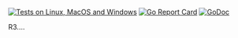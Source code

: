 [![Tests on Linux, MacOS and Windows](https://github.com/bep/golibtemplate/workflows/Test/badge.svg)](https://github.com/bep/golibtemplate/actions?query=workflow:Test)
[![Go Report Card](https://goreportcard.com/badge/github.com/bep/golibtemplate)](https://goreportcard.com/report/github.com/bep/golibtemplate)
[![GoDoc](https://godoc.org/github.com/bep/golibtemplate?status.svg)](https://godoc.org/github.com/bep/golibtemplate)


R3....